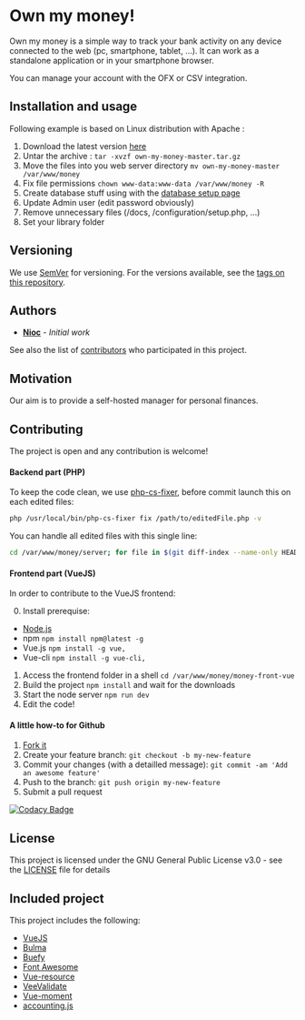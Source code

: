 # Own my money!

Own my money is a simple way to track your bank activity on any device connected to the web (pc, smartphone, tablet, ...).
It can work as a standalone application or in your smartphone browser.

You can manage your account with the OFX or CSV integration.

## Installation and usage

Following example is based on Linux distribution with Apache :

1. Download the latest version [here](https://github.com/nioc/own-my-money/archive/master.tar.gz)
2. Untar the archive : `tar -xvzf own-my-money-master.tar.gz`
3. Move the files into you web server directory `mv own-my-money-master /var/www/money`
4. Fix file permissions `chown www-data:www-data /var/www/money -R`
5. Create database stuff using with the [database setup page](http://localhost/server/configuration/setup.php)
6. Update Admin user (edit password obviously)
7. Remove unnecessary files (/docs, /configuration/setup.php, ...)
8. Set your library folder

## Versioning

We use [SemVer](http://semver.org/) for versioning. For the versions available, see the [tags on this repository](https://github.com/nioc/own-my-money/tags).

## Authors

* **[Nioc](https://github.com/nioc/)** - *Initial work*

See also the list of [contributors](https://github.com/nioc/own-my-money/contributors) who participated in this project.

## Motivation

Our aim is to provide a self-hosted manager for personal finances.

## Contributing

The project is open and any contribution is welcome!

#### Backend part (PHP)

To keep the code clean, we use [php-cs-fixer](http://cs.sensiolabs.org/), before commit launch this on each edited files:

```` bash
php /usr/local/bin/php-cs-fixer fix /path/to/editedFile.php -v
````
You can handle all edited files with this single line:
```` bash
cd /var/www/money/server; for file in $(git diff-index --name-only HEAD); do php /usr/local/bin/php-cs-fixer fix "$file" -v; done
````

#### Frontend part (VueJS)

In order to contribute to the VueJS frontend:

0. Install prerequise:
  - [Node.js](https://nodejs.org/)
  - npm `npm install npm@latest -g`
  - Vue.js `npm install -g vue,`
  - Vue-cli `npm install -g vue-cli,`
1. Access the frontend folder in a shell `cd /var/www/money/money-front-vue`
2. Build the project `npm install` and wait for the downloads
3. Start the node server `npm run dev`
4. Edit the code!

#### A little how-to for Github

1. [Fork it](https://help.github.com/articles/fork-a-repo/)
2. Create your feature branch: `git checkout -b my-new-feature`
3. Commit your changes (with a detailled message): `git commit -am 'Add an awesome feature'`
4. Push to the branch: `git push origin my-new-feature`
5. Submit a pull request

[![Codacy Badge](https://api.codacy.com/project/badge/Grade/dcddd6d1c1284ea496b9a1015e775b2d)](https://www.codacy.com/app/nioc/own-my-money)

## License

This project is licensed under the GNU General Public License v3.0 - see the [LICENSE](LICENSE.md) file for details

## Included project

This project includes the following:
- [VueJS](https://vuejs.org/)
- [Bulma](https://bulma.io/)
- [Buefy](https://buefy.github.io)
- [Font Awesome](https://github.com/FortAwesome/Font-Awesome/)
- [Vue-resource](https://github.com/pagekit/vue-resource)
- [VeeValidate](https://github.com/logaretm/vee-validate)
- [Vue-moment](https://github.com/brockpetrie/vue-moment)
- [accounting.js](https://github.com/openexchangerates/accounting.js)

